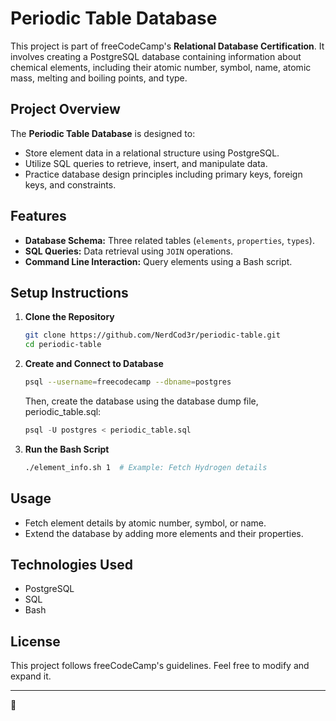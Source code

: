 # Periodic Table Database

This project is part of freeCodeCamp's **Relational Database Certification**. It involves creating a PostgreSQL database containing information about chemical elements, including their atomic number, symbol, name, atomic mass, melting and boiling points, and type.

## Project Overview

The **Periodic Table Database** is designed to:
- Store element data in a relational structure using PostgreSQL.
- Utilize SQL queries to retrieve, insert, and manipulate data.
- Practice database design principles including primary keys, foreign keys, and constraints.

## Features
- **Database Schema:** Three related tables (`elements`, `properties`, `types`).
- **SQL Queries:** Data retrieval using `JOIN` operations.
- **Command Line Interaction:** Query elements using a Bash script.

## Setup Instructions

1. **Clone the Repository**
   ```sh
   git clone https://github.com/NerdCod3r/periodic-table.git
   cd periodic-table
   ```

2. **Create and Connect to Database**
   ```sh
   psql --username=freecodecamp --dbname=postgres
   ```
   Then, create the database using the database dump file, periodic_table.sql:
   ```sql
   psql -U postgres < periodic_table.sql
   ```
3. **Run the Bash Script**
   ```sh
   ./element_info.sh 1  # Example: Fetch Hydrogen details
   ```

## Usage
- Fetch element details by atomic number, symbol, or name.
- Extend the database by adding more elements and their properties.

## Technologies Used
- PostgreSQL
- SQL
- Bash

## License
This project follows freeCodeCamp's guidelines. Feel free to modify and expand it.

---

🚀 
